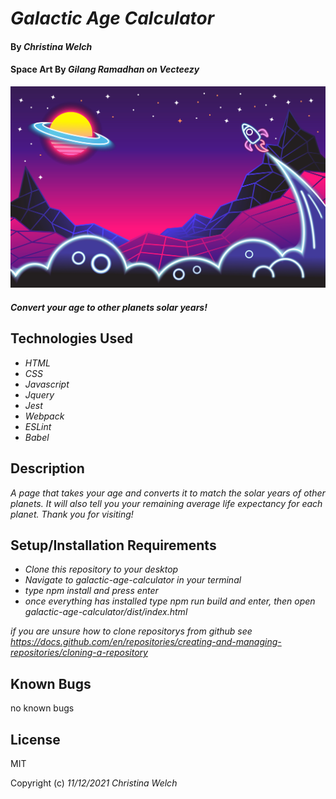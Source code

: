 # _Galactic Age Calculator_

#### By _**Christina Welch**_
#### Space Art By _**Gilang Ramadhan on Vecteezy**_

![space vector art](src/assets/space-img-Gilang-Ramadhan.jpg)

#### _Convert your age to other planets solar years!_

## Technologies Used

* _HTML_
* _CSS_
* _Javascript_
* _Jquery_
* _Jest_
* _Webpack_
* _ESLint_
* _Babel_


## Description

_A page that takes your age and converts it to match the solar years of other planets. It will also tell you your remaining average life expectancy for each planet. Thank you for visiting!_

## Setup/Installation Requirements

* _Clone this repository to your desktop_
* _Navigate to galactic-age-calculator in your terminal_
* _type npm install and press enter_
* _once everything has installed type npm run build and enter, then open galactic-age-calculator/dist/index.html_

_if you are unsure how to clone repositorys from github see https://docs.github.com/en/repositories/creating-and-managing-repositories/cloning-a-repository_

## Known Bugs

no known bugs

## License

MIT

Copyright (c) _11/12/2021_ _Christina Welch_